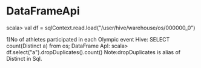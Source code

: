 # DataFrameApi
scala> val df = sqlContext.read.load("/user/hive/warehouse/os/000000_0")

1)No of athletes participated in each Olympic event
  Hive:
       SELECT count(Distinct a) from os;
  DataFrame ApI:
       scala> df.select("a").dropDuplicates().count()
	   Note:dropDuplicates is alias of Distinct in Sql.

        
